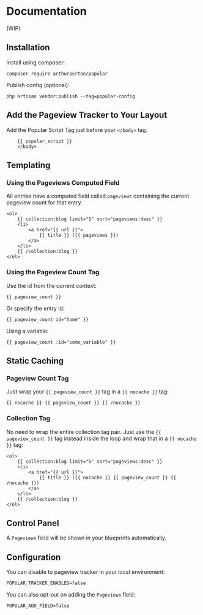 # Documentation

(WIP)

## Installation

Install using composer:

```
composer require arthurperton/popular
```

Publish config (optional):

```
php artisan vendor:publish --tag=popular-config
```

## Add the Pageview Tracker to Your Layout

Add the Popular Script Tag just before your `</body>` tag.

```antlers
    {{ popular_script }}
    </body>
```

## Templating

### Using the Pageviews Computed Field

All entries have a computed field called `pageviews` containing the current pageview count for that entry.

```antlers
<ol>
    {{ collection:blog limit="5" sort="pageviews:desc" }}
    <li>
        <a href="{{ url }}">
            {{ title }} ({{ pageviews }})
        </a>
    </li>
    {{ /collection:blog }}
</ol>
```

### Using the Pageview Count Tag

Use the id from the current context:

```antlers
{{ pageview_count }}
```

Or specify the entry id:

```antlers
{{ pageview_count id="home" }}
```

Using a variable:

```antlers
{{ pageview_count :id="some_variable" }}
```

## Static Caching

### Pageview Count Tag

Just wrap your `{{ pageview_count }}` tag in a `{{ nocache }}` tag:

```antlers
{{ nocache }} {{ pageview_count }} {{ /nocache }}
```

### Collection Tag

No need to wrap the entire collection tag pair. Just use the `{{ pageview_count }}` tag instead inside the loop and wrap that in a `{{ nocache }}` tag:

```antlers
<ol>
    {{ collection:blog limit="5" sort="pageviews:desc" }}
    <li>
        <a href="{{ url }}">
            {{ title }} ({{ nocache }} {{ pageview_count }} {{ /nocache }})
        </a>
    </li>
    {{ /collection:blog }}
</ol>
```

## Control Panel

A `Pageviews` field will be shown in your blueprints automatically.

## Configuration

You can disable to pageview tracker in your local environment:

```env
POPULAR_TRACKER_ENABLED=false
```

You can also opt-out on adding the `Pageviews` field:

```env
POPULAR_ADD_FIELD=false
```

